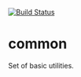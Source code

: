 [![Build Status](https://travis-ci.org/mcparkournet/common.svg?branch=master)](https://travis-ci.org/mcparkournet/common)

# common

Set of basic utilities.
